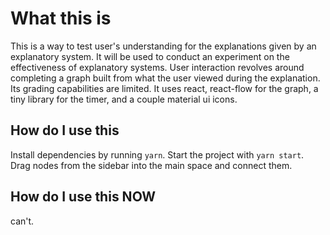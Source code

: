 # What this is
This is a way to test user's understanding for the explanations given by an explanatory system. It will be used to conduct an experiment on the effectiveness of explanatory systems.
User interaction revolves around completing a graph built from what the user viewed during the explanation. Its grading capabilities are limited. It uses react, react-flow for the graph, a tiny library for the timer, and a couple material ui icons.

## How do I use this
Install dependencies by running `yarn`. Start the project with `yarn start`. Drag nodes from the sidebar into the main space and connect them.

## How do I use this NOW
can't.